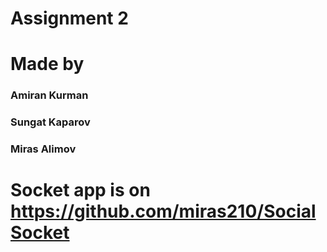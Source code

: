 # Assignment 2
# Made by
### Amiran Kurman
### Sungat Kaparov
### Miras Alimov

# Socket app is on https://github.com/miras210/SocialSocket